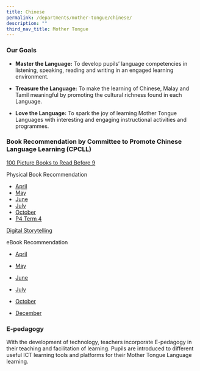 ```yaml
---
title: Chinese
permalink: /departments/mother-tongue/chinese/
description: ""
third_nav_title: Mother Tongue
---
```

### Our Goals

*   **Master the Language:** To develop pupils’ language competencies in listening, speaking, reading and writing in an engaged learning environment.
    
*   **Treasure the Language:** To make the learning of Chinese, Malay and Tamil meaningful by promoting the cultural richness found in each Language.
    
*   **Love the Language:** To spark the joy of learning Mother Tongue Languages with interesting and engaging instructional activities and programmes. 
    

### Book Recommendation by Committee to Promote Chinese Language Learning (CPCLL)

[100 Picture Books to Read Before 9](/files/100%20Picture%20Books%20to%20Read%20Before%209.pdf)

Physical Book Recommendation 

*   [April](https://henryparkpri.moe.edu.sg/qql/slot/u548/Departments/MT/CL/Physical%20Book%20Recommendation%20CPCLL%20Primary%20-%20Apr%202022.pdf)
*   [May](/files/Physical%20Book%20Recommendation%20CPCLL%20Primary%20-%20May%202022.pdf)
*   [June](/files/Book%20Recommendation%20CPCLL%20Primary%20-%20June%202022.pdf)  
*   [July](/files/Physical%20Book%20Recommendation%20CPCLL%20Primary%20-%20Jul%202022.pdf)
*   [October](/files/Physical%20Book%20Recommendation%20CPCLL%20Primary%20-%20Oct%202022.pdf)
*   [P4 Term 4](/files/Book%20Recommendation%20CPCLL%20Primary%20Term%204%202022.pdf)

  

[Digital Storytelling](/files/Book%20Recommendation%20CPCLL%20Primary%20-%20June%202022.pdf)

eBook Recommendation 

*   [April](/files/eBook%20Recommendation%20CPCLL%20Primary%20-%20Apr%202022.pdf)
*   [May](/files/eBook%20Recommendation%20CPCLL%20Primary%20-%20May%202022.pdf)
*   [June](/files/Book%20Recommendation%20CPCLL%20Primary%20-%20June%202022.pdf)  
    
*   [July](/files/eBook%20Recommendation%20CPCLL%20Primary%20-%20Jul%202022.pdf)
*   [October](/files/eBook%20Recommendation%20CPCLL%20Primary%20-%20Oct%202022.pdf)
*   [December](/files/Digital%20Storytelling%20Poster%20Dec%202022.pdf)

  

### E-pedagogy

With the development of technology, teachers incorporate E-pedagogy in their teaching and facilitation of learning. Pupils are introduced to different useful ICT learning tools and platforms for their Mother Tongue Language learning.